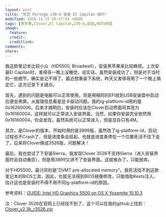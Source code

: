 ```yaml
---
layout: post
title: "东芝 Portege z30-b 安装 El Capitan 技巧"
modified: 2016-11-15 16:37:24 +0800
tags: [黑苹果,Clover,El Capitan,Z30-b,安装,HD5500]
image:
  feature: 
  credit: 
  creditlink: 
comments: 
share: 
---
```


我这款笔记本比较小众（HD5500, Broadwell），安装黑苹果来比较麻烦。上次安装El Capitan时，害得哥一晚上没睡觉，说实话，虽然安装成功了，但是对于当时的一些细节，确实是记不得了。最近想重装下系统，昨天又害得哥用了一个晚上搞定它，这次记录下关键点。

首先，遇到的问题是电脑可以正常使用，但是用相同的EFI放到USB安装盘中启动后便会黑屏。从报错信息看是显卡驱动问题。我的ig-platform-id用的是0x16260006。后来才搞明白，安装时应该在Clover启动界面将其改为0x16160004，这样就可以正常进入安装界面，当然，如果你安装完全依然用0x16160004，你会发现，虽然系统可以正常进入，但是显存只有4M。

其次，是Clover的版本，开始时用的是3899版，虽然改了ig-platform-id，启动过程也不Crash了，但是进度条会挂起，也就是进度条停在一个位置死活不往下走了。后来将Clover换成3526版，问题解决！

最后，我也尝试了下安装Sierra，我发现Clover 3526不支持Sierra（进入安装界面时会自动重启），但是用3899又进不了安装界面。这就难办了，只能放弃。

对于HD5500，最讨厌的是"DVMT pre-allocated memory"。我死活找不到这款笔记本的BIOS工具，因此，也就无法得到BIOS镜像修改，只能借助Kexts注入，估计这也是安装时不得不用不同ig-platform-id的原因。

参考资料：[GUIDE: Intel HD Graphics 5500 on OS X Yosemite 10.10.3](https://www.tonymacx86.com/threads/guide-intel-hd-graphics-5500-on-os-x-yosemite-10-10-3.162062/)

注：Clover 3526在官网上已经找不到了，这个可以在我的github上找到：[Clover_v2.3k_r3526.zip](https://github.com/yekki/laptop-hackintosh-workbench/raw/master/clover/archives/Clover_v2.3k_r3526.zip)